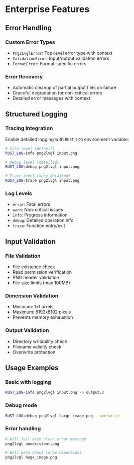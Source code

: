 # Enterprise Features

## Error Handling

### Custom Error Types
- `Png2LvglError`: Top-level error type with context
- `ValidationError`: Input/output validation errors
- `FormatError`: Format-specific errors

### Error Recovery
- Automatic cleanup of partial output files on failure
- Graceful degradation for non-critical errors
- Detailed error messages with context

## Structured Logging

### Tracing Integration
Enable detailed logging with `RUST_LOG` environment variable:

```bash
# Info level (default)
RUST_LOG=info png2lvgl input.png

# Debug level (detailed)
RUST_LOG=debug png2lvgl input.png

# Trace level (very detailed)
RUST_LOG=trace png2lvgl input.png
```

### Log Levels
- `error`: Fatal errors
- `warn`: Non-critical issues
- `info`: Progress information
- `debug`: Detailed operation info
- `trace`: Function entry/exit

## Input Validation

### File Validation
- File existence check
- Read permission verification
- PNG header validation
- File size limits (max 100MB)

### Dimension Validation
- Minimum: 1x1 pixels
- Maximum: 8192x8192 pixels
- Prevents memory exhaustion

### Output Validation
- Directory writability check
- Filename validity check
- Overwrite protection

## Usage Examples

### Basic with logging
```bash
RUST_LOG=info png2lvgl input.png -o output.c
```

### Debug mode
```bash
RUST_LOG=debug png2lvgl large_image.png --overwrite
```

### Error handling
```bash
# Will fail with clear error message
png2lvgl nonexistent.png

# Will warn about large dimensions
png2lvgl huge_image.png
```
